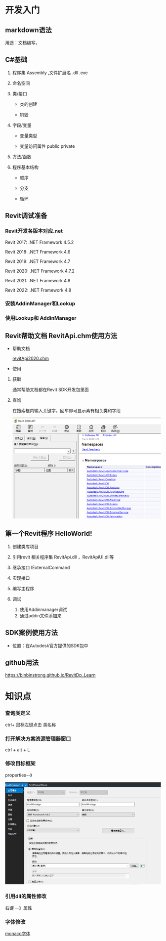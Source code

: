 # 开发入门

## markdown语法

用途：文档编写，



## C#基础

1. 程序集 Assembly  ,文件扩展名  .dll  .exe
2. 命名空间
3. 类/接口
   - 类的创建

   - 销毁
4. 字段/变量

   - 变量类型

   - 变量访问属性 public private 
5. 方法/函数
6. 程序基本结构

   - 顺序

   - 分支

   - 循环



## Revit调试准备



### Revit开发各版本对应.net

Revit 2017: .NET Framework 4.5.2

Revit 2018: .NET Framework 4.6

Revit 2019: .NET Framework 4.7

Revit 2020: .NET Framework 4.7.2

Revit 2021: .NET Framework 4.8

Revit 2022: .NET Framework 4.8



### 安装AddinManager和Lookup



### 使用Lookup和 AddinManager



## Revit帮助文档 RevitApi.chm使用方法

- 帮助文档

  <left>
      <a href="Revit Api帮助文档\20\RevitAPI.chm">revitApi2020.chm</a>
  </left>

- 使用

1. 获取

   通常帮助文档都在Revit SDK开发包里面

2. 查询

   在搜索框内输入关键字，回车即可显示素有相关类和字段

   <left>
       <img src="assets/image-20231031155656994.png">
   </left>



## 第一个Revit程序  HelloWorld!



1. 创建类库项目
2. 引用revit 相关程序集 RevitApi.dll ，RevitApiUI.dll等
3. 继承接口 IExternalCommand
4. 实现接口
5. 编写主程序
6. 调试

   1. 使用Addinmanager调试
   2. 通过addin文件添加来



## SDK案例使用方法

- 位置：在Autodesk官方提供的SDK包中



## github用法





https://binbinstrong.github.io/RevitDp_Learn



# 知识点

### 查询类定义

 ctrl+ 鼠标左键点击 类名称

### 打开解决方案资源管理器窗口

ctrl + alt + L

### 修改目标框架

properties--》

![image-20231105093235064](assets/image-20231105093235064.png)



### 引用dll的属性修改

右键 --》属性



### 字体修改

<left>
    <a href="assets/MONACO.TTF">monaco字体</a>
</left>



